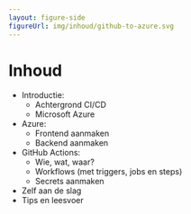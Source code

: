 ```yaml
---
layout: figure-side
figureUrl: img/inhoud/github-to-azure.svg
---
```


# Inhoud

- Introductie:
  - Achtergrond CI/CD
  - Microsoft Azure
- Azure:
  - Frontend aanmaken
  - Backend aanmaken
- GitHub Actions:
  - Wie, wat, waar?
  - Workflows (met triggers, jobs en steps)
  - Secrets aanmaken
- Zelf aan de slag
- Tips en leesvoer
